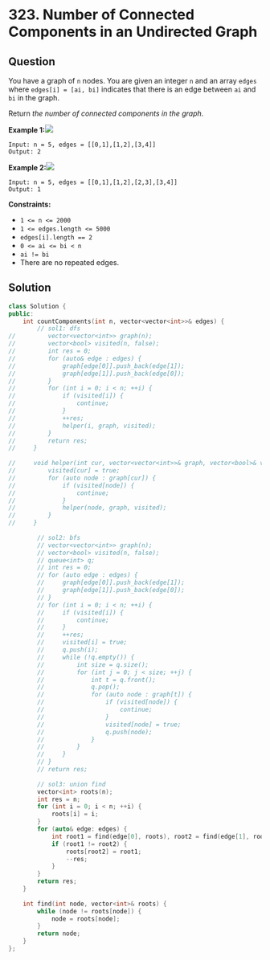 # 323. Number of Connected Components in an Undirected Graph

## Question

You have a graph of `n` nodes. You are given an integer `n` and an array `edges` where `edges[i] = [ai, bi]` indicates that there is an edge between `ai` and `bi` in the graph.

Return _the number of connected components in the graph_.

**Example 1:**![](https://assets.leetcode.com/uploads/2021/03/14/conn1-graph.jpg)

```text
Input: n = 5, edges = [[0,1],[1,2],[3,4]]
Output: 2
```

**Example 2:**![](https://assets.leetcode.com/uploads/2021/03/14/conn2-graph.jpg)

```text
Input: n = 5, edges = [[0,1],[1,2],[2,3],[3,4]]
Output: 1
```

**Constraints:**

* `1 <= n <= 2000`
* `1 <= edges.length <= 5000`
* `edges[i].length == 2`
* `0 <= ai <= bi < n`
* `ai != bi`
* There are no repeated edges.

## Solution

```cpp
class Solution {
public:
    int countComponents(int n, vector<vector<int>>& edges) {
        // sol1: dfs
//         vector<vector<int>> graph(n);
//         vector<bool> visited(n, false);
//         int res = 0;
//         for (auto& edge : edges) {
//             graph[edge[0]].push_back(edge[1]);
//             graph[edge[1]].push_back(edge[0]);
//         }
//         for (int i = 0; i < n; ++i) {
//             if (visited[i]) {
//                 continue;
//             }
//             ++res;
//             helper(i, graph, visited);
//         }
//         return res;
//     }
    
//     void helper(int cur, vector<vector<int>>& graph, vector<bool>& visited) {
//         visited[cur] = true;
//         for (auto node : graph[cur]) {
//             if (visited[node]) {
//                 continue;
//             }
//             helper(node, graph, visited);
//         }
//     }
        
        // sol2: bfs
        // vector<vector<int>> graph(n);
        // vector<bool> visited(n, false);
        // queue<int> q;
        // int res = 0;
        // for (auto edge : edges) {
        //     graph[edge[0]].push_back(edge[1]);
        //     graph[edge[1]].push_back(edge[0]);
        // }
        // for (int i = 0; i < n; ++i) {
        //     if (visited[i]) {
        //         continue;
        //     }
        //     ++res;
        //     visited[i] = true;
        //     q.push(i);
        //     while (!q.empty()) {
        //         int size = q.size();
        //         for (int j = 0; j < size; ++j) {
        //             int t = q.front();
        //             q.pop();
        //             for (auto node : graph[t]) {
        //                 if (visited[node]) {
        //                     continue;
        //                 }
        //                 visited[node] = true;
        //                 q.push(node);
        //             }
        //         }
        //     }
        // }
        // return res;
        
        // sol3: union find
        vector<int> roots(n);
        int res = n;
        for (int i = 0; i < n; ++i) {
            roots[i] = i;
        }
        for (auto& edge: edges) {
            int root1 = find(edge[0], roots), root2 = find(edge[1], roots);
            if (root1 != root2) {
                roots[root2] = root1;
                --res;
            }
        }
        return res;
    }
    
    int find(int node, vector<int>& roots) {
        while (node != roots[node]) {
            node = roots[node];
        }
        return node;
    }
};
```

